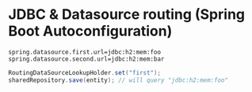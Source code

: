 # JDBC & Datasource routing (Spring Boot Autoconfiguration)

```properties
spring.datasource.first.url=jdbc:h2:mem:foo
spring.datasource.second.url=jdbc:h2:mem:bar
```

```java
RoutingDataSourceLookupHolder.set("first");
sharedRepository.save(entity); // will query "jdbc:h2:mem:foo"
```
